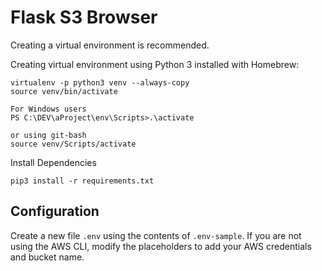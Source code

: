 # Flask S3 Browser

Creating a virtual environment is recommended.

Creating virtual environment using Python 3 installed with Homebrew:
```shell
virtualenv -p python3 venv --always-copy
source venv/bin/activate

For Windows users
PS C:\DEV\aProject\env\Scripts>.\activate

or using git-bash
source venv/Scripts/activate
```

Install Dependencies

```shell
pip3 install -r requirements.txt
```

## Configuration

Create a new file `.env` using the contents of `.env-sample`. If you are not using the AWS CLI, modify the placeholders to add your AWS credentials and bucket name.
